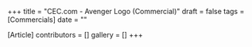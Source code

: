 +++
title = "CEC.com - Avenger Logo (Commercial)"
draft = false
tags = [Commercials]
date = ""

[Article]
contributors = []
gallery = []
+++